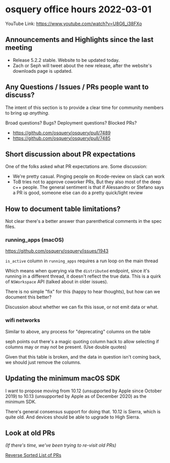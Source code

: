 # osquery office hours 2022-03-01

YouTube Link: https://www.youtube.com/watch?v=U8G6_i38FXo

## Announcements and Highlights since the last meeting

* Release 5.2.2 stable. Website to be updated today.
* Zach or Seph will tweet about the new release, after the website's downloads page is updated.

## Any Questions / Issues / PRs people want to discuss?

The intent of this section is to provide a clear time for community members to bring up _anything_.

Broad questions? Bugs? Deployment questions? Blocked PRs?

* https://github.com/osquery/osquery/pull/7489
* https://github.com/osquery/osquery/pull/7485 


## Short discussion about PR expectations

One of the folks asked what PR expectations are. Some discussion:

* We're pretty casual. Pinging people on #code-review on slack can work
* ToB tries not to approve coworker PRs, But they also most of the deep c++ people. The general sentiment is that if Alessandro or Stefano says a PR is good, someone else can do a pretty quick/light review

## How to document table limitations?

Not clear there's a better answer than parenthetical comments in the spec files. 

### running_apps (macOS)

https://github.com/osquery/osquery/issues/1943

`is_active` column in `running_apps` requires a run loop on the main thread

Which means when querying via the `distributed` endpoint, since it's running in a different thread, it doesn't reflect the true data. This is a quirk of `NSWorkspace` API (talked about in older issues).

There is no simple "fix" for this (happy to hear thoughts), but how can we document this better?

Discussion about whether we can fix this issue, or not emit data or what. 

### wifi networks

Similar to above, any process for "deprecating" columns on the table

seph points out there's a magic quoting column hack to allow selecting if columns may or may not be present. (Use double quotes)

Given that this table is broken, and the data in question isn't coming back, we should just remove the columns. 

## Updating the minimum macOS SDK

I want to propose moving from 10.12 (unsupported by Apple since October 2019) to 10.13 (unsupported by Apple as of December 2020) as the minimum SDK.

There's general consensus support for doing that. 10.12 is Sierra, which is quite old. And devices should be able to upgrade to High Sierra. 


## Look at old PRs 

_(If there's time, we've been trying to re-visit old PRs)_

[Reverse Sorted List of PRs](https://github.com/osquery/osquery/pulls?q=is%3Apr+is%3Aopen+sort%3Acreated-asc)
